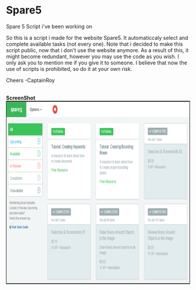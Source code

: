 # Spare5
Spare 5 Script i've been working on

So this is a script i made for the website Spare5. It automaticcaly select and complete available tasks (not every one). Note that i decided to make this script public, now that i don't use the website anymore. As a result of this, it might become redundant, however you may use the code as you wish. I only ask you to mention me if you give it to someone.
I believe that now the use of scripts is prohibited, so do it at your own risk.

Cheers
-CaptainRoy

<br>
<strong>ScreenShot</strong>
<br>
<img src="https://raw.githubusercontent.com/CaptainJRoy/Spare5/master/screenshots/Spare5-Dashboard.png" data-canonical-src="https://raw.githubusercontent.com/CaptainJRoy/Spare5/master/screenshots/Spare5-Dashboard.png" width="800" height="500" />
